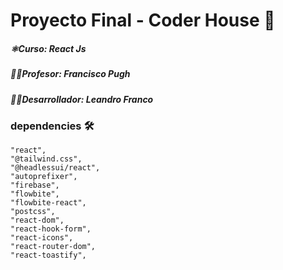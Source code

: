 # Proyecto Final - Coder House 👾
##### ⚛️Curso: React Js 
##### 👨‍💻Profesor: Francisco Pugh
##### 👨‍🎓Desarrollador: Leandro Franco

### dependencies 🛠️
   
    "react",
    "@tailwind.css",
    "@headlessui/react",
    "autoprefixer",
    "firebase",
    "flowbite",
    "flowbite-react",
    "postcss",
    "react-dom",
    "react-hook-form",
    "react-icons",
    "react-router-dom",
    "react-toastify",

